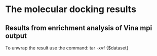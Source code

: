 # The molecular docking results
## Results from enrichment analysis of Vina mpi output

To unwrap the result use the command:
tar -xvf {$dataset}
